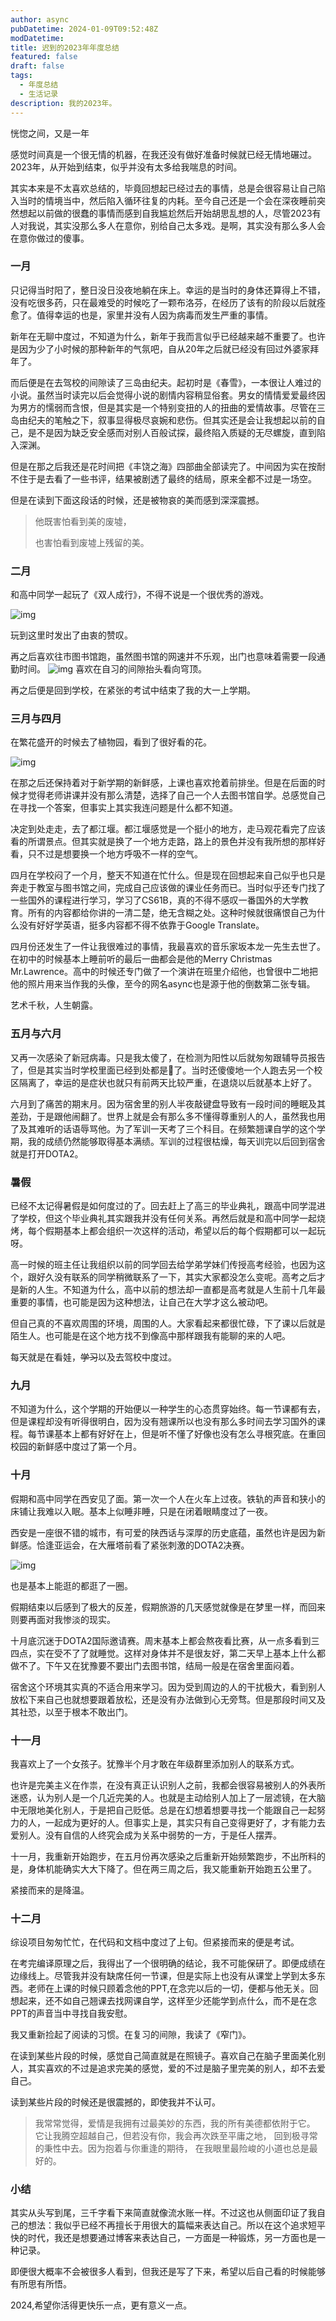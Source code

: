 ```yaml
---
author: async
pubDatetime: 2024-01-09T09:52:48Z
modDatetime: 
title: 迟到的2023年年度总结
featured: false
draft: false
tags:
  - 年度总结
  - 生活记录
description: 我的2023年。
---
```


恍惚之间，又是一年

感觉时间真是一个很无情的机器，在我还没有做好准备时候就已经无情地碾过。2023年，从开始到结束，似乎并没有太多给我喘息的时间。

其实本来是不太喜欢总结的，毕竟回想起已经过去的事情，总是会很容易让自己陷入当时的情境当中，然后陷入循环往复的内耗。至今自己还是一个会在深夜睡前突然想起以前做的很蠢的事情而感到自我尴尬然后开始胡思乱想的人，尽管2023有人对我说，其实没那么多人在意你，别给自己太多戏。是啊，其实没有那么多人会在意你做过的傻事。

### 一月

只记得当时阳了，整日没日没夜地躺在床上。幸运的是当时的身体还算得上不错，没有吃很多药，只在最难受的时候吃了一颗布洛芬，在经历了该有的阶段以后就痊愈了。值得幸运的也是，家里并没有人因为病毒而发生严重的事情。

新年在无聊中度过，不知道为什么，新年于我而言似乎已经越来越不重要了。也许是因为少了小时候的那种新年的气氛吧，自从20年之后就已经没有回过外婆家拜年了。

而后便是在去驾校的间隙读了三岛由纪夫。起初时是《春雪》，一本很让人难过的小说。虽然当时读完以后会觉得小说的剧情内容稍显俗套。男女的情情爱爱最终因为男方的懦弱而含恨，但是其实是一个特别变扭的人的扭曲的爱情故事。尽管在三岛由纪夫的笔触之下，叙事显得极尽哀婉和悲伤。但其实还是会让我想起以前的自己，是不是因为缺乏安全感而对别人百般试探，最终陷入质疑的无尽螺旋，直到陷入深渊。

但是在那之后我还是花时间把《丰饶之海》四部曲全部读完了。中间因为实在按耐不住于是去看了一些书评，结果被剧透了最终的结局，原来全都不过是一场空。

但是在读到下面这段话的时候，还是被物哀的美而感到深深震撼。

> 他既害怕看到美的废墟，
>
> 也害怕看到废墟上残留的美。

### 二月

和高中同学一起玩了《双人成行》，不得不说是一个很优秀的游戏。

![img](../../assets/images/post1/1.png)

玩到这里时发出了由衷的赞叹。

再之后喜欢往市图书馆跑，虽然图书馆的网速并不乐观，出门也意味着需要一段通勤时间。
![img](../../assets/images/post1/2.png)
喜欢在自习的间隙抬头看向穹顶。

再之后便是回到学校，在紧张的考试中结束了我的大一上学期。

### 三月与四月

在繁花盛开的时候去了植物园，看到了很好看的花。

![img](../../assets/images/post1/3.png)

在那之后还保持着对于新学期的新鲜感，上课也喜欢抢着前排坐。但是在后面的时候才觉得老师讲课并没有那么清楚，选择了自己一个人去图书馆自学。总感觉自己在寻找一个答案，但事实上其实我连问题是什么都不知道。

决定到处走走，去了都江堰。都江堰感觉是一个挺小的地方，走马观花看完了应该看的所谓景点。但其实就是换了一个地方走路，路上的景色并没有我所想的那样好看，只不过是想要换一个地方呼吸不一样的空气。

四月在学校闷了一个月，整天不知道在忙什么。但是现在回想起来自己似乎也只是奔走于教室与图书馆之间，完成自己应该做的课业任务而已。当时似乎还专门找了一些国外的课程进行学习，学习了CS61B，真的不得不感叹一番国外的大学教育。所有的内容都给你讲的一清二楚，绝无含糊之处。这种时候就很痛恨自己为什么没有好好学英语，挺多内容都不得不依靠于Google Translate。

四月份还发生了一件让我很难过的事情，我最喜欢的音乐家坂本龙一先生去世了。在初中的时候基本上睡前听的最后一曲都会是他的Merry Christmas Mr.Lawrence。高中的时候还专门做了一个演讲在班里介绍他，也曾很中二地把他的照片用来当作我的头像，至今的网名async也是源于他的倒数第二张专辑。

艺术千秋，人生朝露。

### 五月与六月

又再一次感染了新冠病毒。只是我太傻了，在检测为阳性以后就匆匆跟辅导员报告了，但是其实当时学校里面已经到处都是🐑了。当时还傻傻地一个人跑去另一个校区隔离了，幸运的是症状也就只有前两天比较严重，在退烧以后就基本上好了。

六月到了痛苦的期末月。因为宿舍里的别人半夜敲键盘导致有一段时间的睡眠及其差劲，于是跟他闹翻了。世界上就是会有那么多不懂得尊重别人的人，虽然我也用了及其难听的话语辱骂他。为了军训一天考了三个科目。在频繁翘课自学的这个学期，我的成绩仍然能够取得基本满绩。军训的过程很枯燥，每天训完以后回到宿舍就是打开DOTA2。

### 暑假

已经不太记得暑假是如何度过的了。回去赶上了高三的毕业典礼，跟高中同学混进了学校，但这个毕业典礼其实跟我并没有任何关系。再然后就是和高中同学一起烧烤，每个假期基本上都会组织一次这样的活动，希望以后的每个假期都可以一起玩呀。

高一时候的班主任让我组织以前的同学回去给学弟学妹们传授高考经验，也因为这个，跟好久没有联系的同学稍微联系了一下，其实大家都没怎么变呢。高考之后才是新的人生。不知道为什么，高中以前的想法却一直都是高考就是人生前十几年最重要的事情，也可能是因为这种想法，让自己在大学才这么被动吧。

但自己真的不喜欢周围的环境，周围的人。大家看起来都很忙碌，下了课以后就是陌生人。也可能是在这个地方找不到像高中那样跟我有能聊的来的人吧。

每天就是在看娃，~~学习~~以及去驾校中度过。

### 九月

不知道为什么，这个学期的开始便以一种学生的心态贯穿始终。每一节课都有去，但是课程却没有听得很明白，因为没有翘课所以也没有那么多时间去学习国外的课程。每节课基本上都有好好在上，但是听不懂了好像也没有怎么寻根究底。在重回校园的新鲜感中度过了第一个月。

### 十月

假期和高中同学在西安见了面。第一次一个人在火车上过夜。铁轨的声音和狭小的床铺让我难以入眠。基本上似睡非睡，只是在闭着眼睛度过了一夜。

西安是一座很不错的城市，有可爱的陕西话与深厚的历史底蕴，虽然也许是因为新鲜感。恰逢亚运会，在大雁塔前看了紧张刺激的DOTA2决赛。

![img](../../assets/images/post1/4.png)

也是基本上能逛的都逛了一圈。

假期结束以后感到了极大的反差，假期旅游的几天感觉就像是在梦里一样，而回来则要再面对我惨淡的现实。

十月底沉迷于DOTA2国际邀请赛。周末基本上都会熬夜看比赛，从一点多看到三四点，实在受不了了就睡觉。这样对身体并不是很友好，第二天早上基本上什么都做不了。下午又在犹豫要不要出门去图书馆，结局一般是在宿舍里面闷着。

宿舍这个环境其实真的不适合用来学习。因为受到周边的人的干扰极大，看到别人放松下来自己也就想要跟着放松，还是没有办法做到心无旁骛。但是那段时间又及其社恐，以至于根本不敢出门。

### 十一月

我喜欢上了一个女孩子。犹豫半个月才敢在年级群里添加别人的联系方式。

也许是完美主义在作祟，在没有真正认识别人之前，我都会很容易被别人的外表所迷惑，认为别人是一个几近完美的人。也就是主动给别人加上了一层滤镜，在大脑中无限地美化别人，于是把自己贬低。总是在幻想着想要寻找一个能跟自己一起努力的人，一起成为更好的人。但事实上是，其实只有自己变得更好了，才有能力去爱别人。没有自信的人终究会成为关系中弱势的一方，于是任人摆弄。

十一月，我重新开始跑步，在五月份再次感染之后重新开始频繁跑步，不出所料的是，身体机能确实大大下降了。但在两三周之后，我又能重新开始跑五公里了。

紧接而来的是降温。

### 十二月

综设项目匆匆忙忙，在代码和文档中度过了上旬。但紧接而来的便是考试。

在考完编译原理之后，我得出了一个很明确的结论，我不可能保研了。即便成绩在边缘线上。尽管我并没有缺席任何一节课，但是实际上也没有从课堂上学到太多东西。老师在上课的时候只顾着念他的PPT,在念完以后的一切，便都与他无关。回想起来，还不如自己翘课去找网课自学，这样至少还能学到点什么，而不是在念PPT的声音当中寻找自我安慰。

我又重新捡起了阅读的习惯。在复习的间隙，我读了《窄门》。

在读到某些片段的时候，感觉自己简直就是在照镜子。喜欢自己在脑子里面美化别人，其实喜欢的不过是追求完美的感觉，爱的不过是脑子里完美的别人，却不去爱自己。

读到某些片段的时候还是很震撼的，即使我并不认可。

> 我常常觉得，爱情是我拥有过最美妙的东西，我的所有美德都依附于它。 它让我腾空超越自己，但若没有你，我会再次跌至平庸之地， 回到极寻常的秉性中去。因为抱着与你重逢的期待， 在我眼里最险峻的小道也总是最好的。

### 小结

其实从头写到尾，三千字看下来简直就像流水账一样。不过这也从侧面印证了我自己的想法：我似乎已经不再擅长于用很大的篇幅来表达自己。所以在这个追求短平快的时代，我还是想要通过博客来表达自己，一方面是一种锻炼，另一方面也是一种记录。

即便很大概率不会被很多人看到，但我还是写了下来，希望以后自己看的时候能够有所思有所悟。

2024,希望你活得更快乐一点，更有意义一点。

